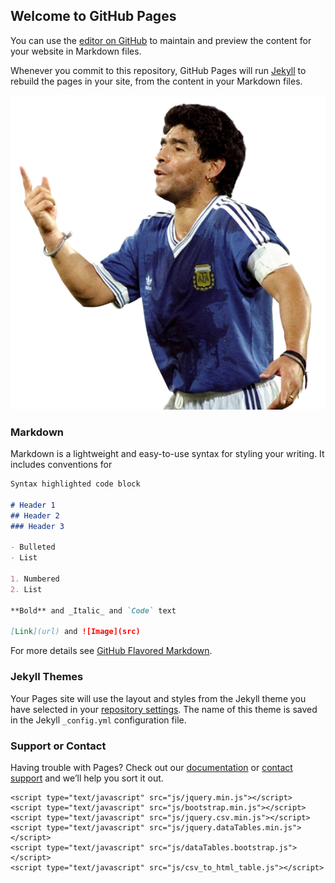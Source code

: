 ## Welcome to GitHub Pages

You can use the [editor on GitHub](https://github.com/GCidon/Steam-Games-Users-Analysis/edit/gh-pages/index.md) to maintain and preview the content for your website in Markdown files.

Whenever you commit to this repository, GitHub Pages will run [Jekyll](https://jekyllrb.com/) to rebuild the pages in your site, from the content in your Markdown files.

<img src="images/dios.png">

<script>
  CsvToHtmlTable.init({
    csv_path: 'data/Health Clinics in Chicago.csv', 
    element: 'table-container', 
    allow_download: true,
    csv_options: {separator: ',', delimiter: '"'},
    datatables_options: {"paging": false}
  });
</script>

### Markdown

Markdown is a lightweight and easy-to-use syntax for styling your writing. It includes conventions for

```markdown
Syntax highlighted code block

# Header 1
## Header 2
### Header 3

- Bulleted
- List

1. Numbered
2. List

**Bold** and _Italic_ and `Code` text

[Link](url) and ![Image](src)
```

For more details see [GitHub Flavored Markdown](https://guides.github.com/features/mastering-markdown/).

### Jekyll Themes

Your Pages site will use the layout and styles from the Jekyll theme you have selected in your [repository settings](https://github.com/GCidon/Steam-Games-Users-Analysis/settings). The name of this theme is saved in the Jekyll `_config.yml` configuration file.

### Support or Contact

Having trouble with Pages? Check out our [documentation](https://docs.github.com/categories/github-pages-basics/) or [contact support](https://github.com/contact) and we’ll help you sort it out.

<!-- Placed at the end of the document so the pages load faster -->
    <script type="text/javascript" src="js/jquery.min.js"></script>
    <script type="text/javascript" src="js/bootstrap.min.js"></script>
    <script type="text/javascript" src="js/jquery.csv.min.js"></script>
    <script type="text/javascript" src="js/jquery.dataTables.min.js"></script>
    <script type="text/javascript" src="js/dataTables.bootstrap.js"></script>
    <script type="text/javascript" src="js/csv_to_html_table.js"></script>